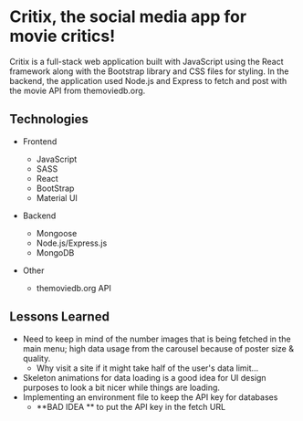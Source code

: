 # Critix, the social media app for movie critics! 

Critix is a full-stack web application built with JavaScript using the React framework along with the Bootstrap library and CSS files for styling. In the backend, the application used Node.js and Express to fetch and post with the movie API from themoviedb.org. 


## Technologies
- Frontend
  - JavaScript
  - SASS
  - React
  - BootStrap
  - Material UI
- Backend
  - Mongoose
  - Node.js/Express.js
  - MongoDB

- Other
  - themoviedb.org API 
  

## Lessons Learned
- Need to keep in mind of the number images that is being fetched in the main menu; high
  data usage from the carousel because of poster size & quality. 
    - Why visit a site if it might take half of the user's data limit...
- Skeleton animations for data loading is a good idea for UI design purposes to look 
  a bit nicer while things are loading. 
- Implementing an environment file to keep the API key for databases
  - **BAD IDEA ** to put the API key in the fetch URL